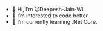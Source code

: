 - 👋 Hi, I’m @Deepesh-Jain-WL
- 👀 I’m interested to code better.
- 🌱 I’m currently learning .Net Core.
